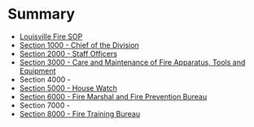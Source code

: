 # Summary

* [Louisville Fire SOP](README.md)
* [Section 1000 - Chief of the Division](section_1000_-_chief_of_the_division.md)
* [Section 2000 - Staff Officers](section_2000_-_staff_officers.md)
* [Section 3000 - Care and Maintenance of Fire Apparatus, Tools and Equipment](section_3000_-_care_and_maintenance_of_fire_appara.md)
* Section 4000 -
* [Section 5000 - House Watch](section_5000_-_house_watch.md)
* [Section 6000 - Fire Marshal and Fire Prevention Bureau](section_6000_-_fire_marshal_and_fire_prevention_bu.md)
* Section 7000 -
* [Section 8000 - Fire Training Bureau](section_8000_-_fire_training_bureau.md)

